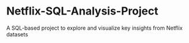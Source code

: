 # Netflix-SQL-Analysis-Project
A SQL-based project to explore and visualize key insights from Netflix datasets
